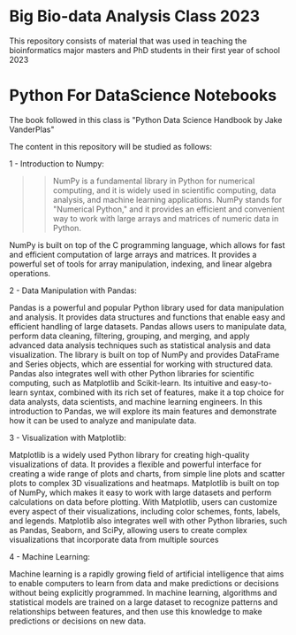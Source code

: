 # Big Bio-data Analysis Class 2023

This repository consists of material that was used in teaching the bioinformatics major masters and PhD students in their first year of school 2023

# Python For DataScience Notebooks

The book followed in this class is "Python Data Science Handbook by Jake VanderPlas"

The content in this repository will be studied as follows:

1 - Introduction to Numpy:

>> NumPy is a fundamental library in Python for numerical computing, and it is widely used in scientific computing, data analysis, and machine learning applications. NumPy stands for "Numerical Python," and it provides an efficient and convenient way to work with large arrays and matrices of numeric data in Python.

NumPy is built on top of the C programming language, which allows for fast and efficient computation of large arrays and matrices. It provides a powerful set of tools for array manipulation, indexing, and linear algebra operations.

2 - Data Manipulation with Pandas:

Pandas is a powerful and popular Python library used for data manipulation and analysis. It provides data structures and functions that enable easy and efficient handling of large datasets. Pandas allows users to manipulate data, perform data cleaning, filtering, grouping, and merging, and apply advanced data analysis techniques such as statistical analysis and data visualization. The library is built on top of NumPy and provides DataFrame and Series objects, which are essential for working with structured data. Pandas also integrates well with other Python libraries for scientific computing, such as Matplotlib and Scikit-learn. Its intuitive and easy-to-learn syntax, combined with its rich set of features, make it a top choice for data analysts, data scientists, and machine learning engineers. In this introduction to Pandas, we will explore its main features and demonstrate how it can be used to analyze and manipulate data.

3 - Visualization with Matplotlib:

Matplotlib is a widely used Python library for creating high-quality visualizations of data. It provides a flexible and powerful interface for creating a wide range of plots and charts, from simple line plots and scatter plots to complex 3D visualizations and heatmaps. Matplotlib is built on top of NumPy, which makes it easy to work with large datasets and perform calculations on data before plotting. With Matplotlib, users can customize every aspect of their visualizations, including color schemes, fonts, labels, and legends. Matplotlib also integrates well with other Python libraries, such as Pandas, Seaborn, and SciPy, allowing users to create complex visualizations that incorporate data from multiple sources

4 - Machine Learning:

Machine learning is a rapidly growing field of artificial intelligence that aims to enable computers to learn from data and make predictions or decisions without being explicitly programmed. In machine learning, algorithms and statistical models are trained on a large dataset to recognize patterns and relationships between features, and then use this knowledge to make predictions or decisions on new data.
